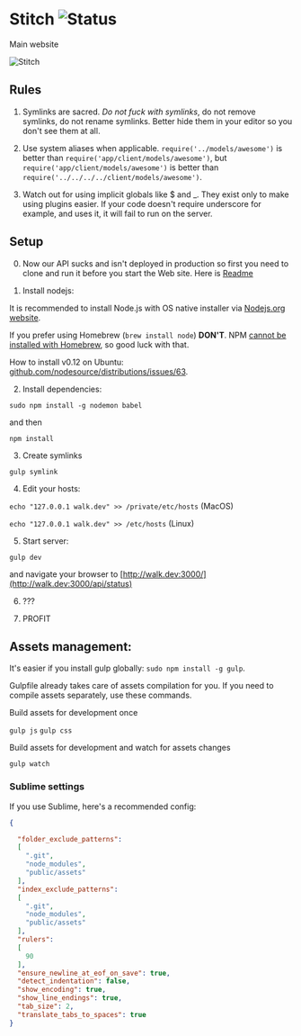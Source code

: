 # Stitch ![Status](https://magnum.travis-ci.com/walkapp/stitch.svg?token=Z19FeJpZXaFRzpyeLyvy)
Main website

![Stitch](http://i.imgur.com/HBlNjlU.jpg)

## Rules
1. Symlinks are sacred. _Do not fuck with symlinks_, do not remove symlinks, do not rename symlinks. Better hide them in your editor so you don't see them at all.

2. Use system aliases when applicable. `require('../models/awesome')` is better than `require('app/client/models/awesome')`, but `require('app/client/models/awesome')` is better than `require('../../../../client/models/awesome')`.

3. Watch out for using implicit globals like $ and _. They exist only to make using plugins easier. If your code doesn't require underscore for example, and uses it, it will fail to run on the server.

## Setup

0. Now our API sucks and isn't deployed in production so first you need to clone and run it before you start the Web site. Here is [Readme](https://github.com/walkapp/batman#setup)

1. Install nodejs:

  It is recommended to install Node.js with OS native installer via [Nodejs.org website](http://nodejs.org/download/).

  If you prefer using Homebrew (`brew install node`) **DON'T**. NPM [cannot be installed with Homebrew](https://github.com/npm/npm/wiki/Installing-npm-with-Homebrew-on-OS%C2%A0X), so good luck with that.

  How to install v0.12 on Ubuntu: [github.com/nodesource/distributions/issues/63](https://github.com/nodesource/distributions/issues/63#issuecomment-74580073).

2. Install dependencies:

  `sudo npm install -g nodemon babel`

  and then

  `npm install`

3. Create symlinks

  `gulp symlink`

4. Edit your hosts:

  `echo "127.0.0.1 walk.dev" >> /private/etc/hosts` (MacOS)

  `echo "127.0.0.1 walk.dev" >> /etc/hosts` (Linux)

5. Start server:

  `gulp dev`

  and navigate your browser to [http://walk.dev:3000/](http://walk.dev:3000/api/status)

6. ???

7. PROFIT


## Assets management:

It's easier if you install gulp globally: `sudo npm install -g gulp`.

Gulpfile already takes care of assets compilation for you. If you need to compile assets separately, use these commands.

Build assets for development once

`gulp js` `gulp css`

Build assets for development and watch for assets changes

`gulp watch`

### Sublime settings
If you use Sublime, here's a recommended config:
```json
{

  "folder_exclude_patterns":
  [
    ".git",
    "node_modules",
    "public/assets"
  ],
  "index_exclude_patterns":
  [
    ".git",
    "node_modules",
    "public/assets"
  ],
  "rulers":
  [
    90
  ],
  "ensure_newline_at_eof_on_save": true,
  "detect_indentation": false,
  "show_encoding": true,
  "show_line_endings": true,
  "tab_size": 2,
  "translate_tabs_to_spaces": true
}
```
